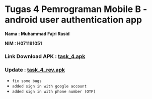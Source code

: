 # Tugas 4 Pemrograman Mobile B - android user authentication app

**Nama : Muhammad Fajri Rasid**

**NIM  : H071191051**

### Link Download APK : <a href="https://docs.google.com/uc?export=download&id=19d79qQq9SJaX9eh5pToFtVo1g1_ettoj">task_4.apk</a>
### Update : <a href="https://docs.google.com/uc?export=download&id=1Et2IEIp8DzJt3X_bo4ElkZ0gdEos_7fP">task_4_rev.apk</a>
- `fix some bugs`
- `added sign in with google account`
- `added sign in with phone number (OTP)`
